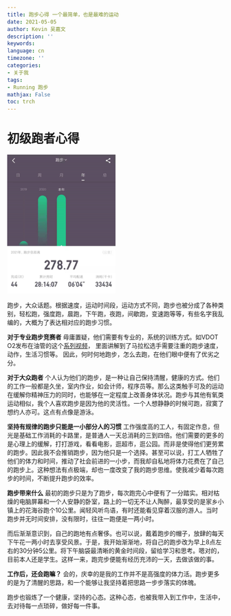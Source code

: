 ```yaml
---
title: 跑步心得 一个最简单，也是最难的运动
date: 2021-05-05
author: Kevin 吴嘉文
description: ''
keywords: 
language: cn
timezone: ''
categories:
- 关于我
tags:
- Running 跑步
mathjax: False
toc: trch
---
```


# 初级跑者心得

<img src="img/跑步心得/image-20210521195833720.png" alt="image-20210521195833720" style="zoom: 40%;" />

<!--more-->

跑步，大众话题。根据速度，运动时间段，运动方式不同，跑步也被分成了各种类别，轻松跑，强度跑，晨跑，下午跑，夜跑，间歇跑，变速跑等等，有些名字我乱编的，大概为了表达相对应的跑步习惯。

**对于专业跑步竞赛者**
毋庸置疑，他们需要有专业的，系统的训练方式。如VDOT O2发布在油管的这个[系列视频](https://www.youtube.com/watch?v=m63Cwdubuf4&t=20s)， 里面讲解到了马拉松选手需要注重的跑步速度，动作，生活习惯等。 因此，何时何地跑步，怎么去跑，在他们眼中便有了优劣之分。

**对于大众跑者**
个人认为他们的跑步，是一种让自己保持清醒，健康的方式。他们的工作一般都是久坐，室内作业，如会计师，程序员等。那么这类触手可及的运动在缓解你精神压力的同时，也能够在一定程度上改善身体状况。跑步与其他有氧类运动相似，我个人喜欢跑步是因为他的灵活性。一个人想静静的时候可跑，寂寞了想约人亦可。这点有点像是游泳。

**坚持有规律的跑步只能是一小部分人的习惯**
工作强度高的工人，有固定作息，但光是基础工作消耗的卡路里，是普通人一天总消耗的三到四倍。他们需要的更多的是心理上的缓解，打打游戏，看看电影，逛超市，逛公园。而非是使得他们更劳累的跑步。因此我不会推销跑步，因为他只是一个选择。甚至可以说，打工人牺牲了他们的体力和时间，推动了社会前进的一小步，而我却自私地将体力花费在了自己的跑步上。这种想法有点极端，却也一度改变了我的跑步思维。使我减少着每次跑步的时间，不断提升跑步的效率。

**跑步带来什么**
最初的跑步只是为了跑步，每次跑完心中便有了一分踏实。相对枯燥的电脑屏幕和一个人安静的卧室，路上的一切无不让人陶醉，最享受的是家乡小镇上的花海谷跑个10公里。闻轻风听鸟语，有时还能看见穿着汉服的游人。当时跑步并无时间安排，没有限时，往往一跑便是一两小时。

而后渐渐意识到，自己的跑地有点奢侈。也可以说，戴着跑步的帽子，放肆的每天下午花一两小时去享受风景。于是，我开始渐渐地，将自己的跑步改为早上8点左右的30分钟5公里。将下午脑袋最清晰的黄金时间段，留给学习和思考。嗯对的，目前本人还是学生。这样一来，跑完步便能有经历充沛的一天，去做该做的事。

**工作后，还会跑嘛？**
会的，庆幸的是我的工作并不是高强度的体力活。跑步更多的是为了清醒的思路，和一个能够让我坚持着把思路一步步落实的体魄。

跑步也锻炼了一个健康，坚持的心态。这种心态，也被我带入到工作中，生活中，去对待每一点琐碎，做好每一件事。

























